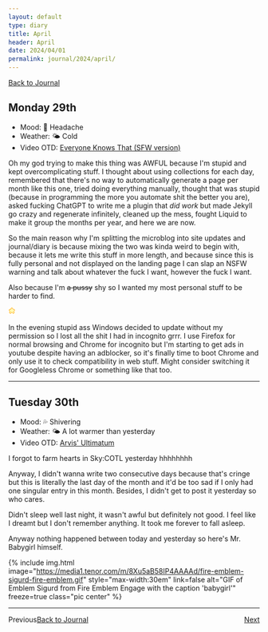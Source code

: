 ```yaml
---
layout: default
type: diary
title: April
header: April
date: 2024/04/01
permalink: journal/2024/april/
---
```

[Back to Journal](/journal)
## Monday 29th

- Mood: 🧶 Headache
- Weather: 🌤 Cold
- Video OTD: [Everyone Knows That (SFW version)](https://youtu.be/_rd4euNwCvo)

Oh my god trying to make this thing was AWFUL because I'm stupid and kept overcomplicating stuff. I thought about using collections for each day, remembered that there's no way to automatically generate a page per month like this one, tried doing everything manually, thought that was stupid (because in programming the more you automate shit the better you are), asked fucking ChatGPT to write me a plugin that *did work* but made Jekyll go crazy and regenerate infinitely, cleaned up the mess, fought Liquid to make it group the months per year, and here we are now.

So the main reason why I'm splitting the microblog into site updates and journal/diary is because mixing the two was kinda weird to begin with, because it lets me write this stuff in more length, and because since this is fully personal and not displayed on the landing page I can slap an NSFW warning and talk about whatever the fuck I want, however the fuck I want.

Also because I'm <s>a pussy</s> shy so I wanted my most personal stuff to be harder to find.

<div class="center"><img src="/assets/img/divider.gif"></div>

In the evening stupid ass Windows decided to update without my permission so I lost all the shit I had in incognito grrr. I use Firefox for normal browsing and Chrome for incognito but I'm starting to get ads in youtube despite having an adblocker, so it's finally time to boot Chrome and only use it to check compatibility in web stuff. Might consider switching it for Googleless Chrome or something like that too.

***
## Tuesday 30th

- Mood: 💦 Shivering
- Weather: 🌤 A lot warmer than yesterday
- Video OTD: [Arvis' Ultimatum](https://youtu.be/ZzUth1mKMwI?si=2AhPPUsbCEcAFzhi)

I forgot to farm hearts in Sky:COTL yesterday hhhhhhhh

Anyway, I didn't wanna write two consecutive days because that's cringe but this is literally the last day of the month and it'd be too sad if I only had one singular entry in this month. Besides, I didn't get to post it yesterday so who cares.

Didn't sleep well last night, it wasn't awful but definitely not good. I feel like I dreamt but I don't remember anything. It took me forever to fall asleep.

Anyway nothing happened between today and yesterday so here's Mr. Babygirl himself.

{% include img.html image="https://media1.tenor.com/m/8Xu5aB58IP4AAAAd/fire-emblem-sigurd-fire-emblem.gif" style="max-width:30em" link=false alt="GIF of Emblem Sigurd from Fire Emblem Engage with the caption 'babygirl'" freeze=true class="pic center" %}

***
<p class="center"><span style="float:left">Previous</span><span><a href="/journal">Back to Journal</a></span><span style="float:right"><a href="/journal/2024/may">Next</a></span></p>
